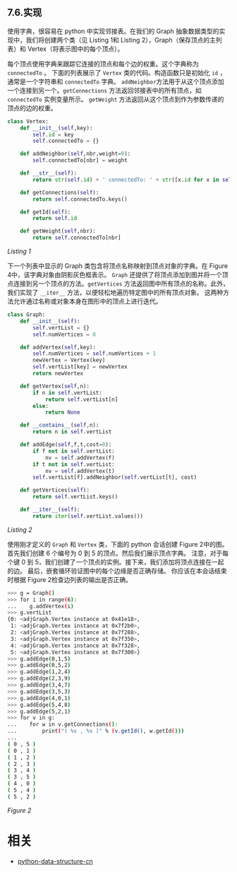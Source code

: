 
## 7.6.实现

使用字典，很容易在 python 中实现邻接表。在我们的 Graph 抽象数据类型的实现中，我们将创建两个类（见 Listing 1和 Listing 2），Graph（保存顶点的主列表）和 Vertex（将表示图中的每个顶点）。

每个顶点使用字典来跟踪它连接的顶点和每个边的权重。这个字典称为`connectedTo` 。 下面的列表展示了 `Vertex` 类的代码。构造函数只是初始化 `id` ，通常是一个字符串和 `connectedTo` 字典。 `addNeighbor`方法用于从这个顶点添加一个连接到另一个。`getConnections` 方法返回邻接表中的所有顶点，如 `connectedTo` 实例变量所示。 `getWeight` 方法返回从这个顶点到作为参数传递的顶点的边的权重。

```python
class Vertex:
    def __init__(self,key):
        self.id = key
        self.connectedTo = {}

    def addNeighbor(self,nbr,weight=0):
        self.connectedTo[nbr] = weight

    def __str__(self):
        return str(self.id) + ' connectedTo: ' + str([x.id for x in self.connectedTo])

    def getConnections(self):
        return self.connectedTo.keys()

    def getId(self):
        return self.id

    def getWeight(self,nbr):
        return self.connectedTo[nbr]
```

*Listing 1*

下一个列表中显示的 Graph 类包含将顶点名称映射到顶点对象的字典。在 Figure 4中，该字典对象由阴影灰色框表示。 `Graph` 还提供了将顶点添加到图并将一个顶点连接到另一个顶点的方法。`getVertices` 方法返回图中所有顶点的名称。此外，我们实现了 `__iter__` 方法，以便轻松地遍历特定图中的所有顶点对象。 这两种方法允许通过名称或对象本身在图形中的顶点上进行迭代。

```python
class Graph:
    def __init__(self):
        self.vertList = {}
        self.numVertices = 0

    def addVertex(self,key):
        self.numVertices = self.numVertices + 1
        newVertex = Vertex(key)
        self.vertList[key] = newVertex
        return newVertex

    def getVertex(self,n):
        if n in self.vertList:
            return self.vertList[n]
        else:
            return None

    def __contains__(self,n):
        return n in self.vertList

    def addEdge(self,f,t,cost=0):
        if f not in self.vertList:
            nv = self.addVertex(f)
        if t not in self.vertList:
            nv = self.addVertex(t)
        self.vertList[f].addNeighbor(self.vertList[t], cost)

    def getVertices(self):
        return self.vertList.keys()

    def __iter__(self):
        return iter(self.vertList.values())
```

*Listing 2*

使用刚才定义的 `Graph` 和 `Vertex` 类，下面的 python 会话创建 Figure 2中的图。首先我们创建 6 个编号为 0 到 5 的顶点。然后我们展示顶点字典。 注意，对于每个键 0 到 5，我们创建了一个顶点的实例。接下来，我们添加将顶点连接在一起的边。 最后，嵌套循环验证图中的每个边缘是否正确存储。 你应该在本会话结束时根据 Figure 2检查边列表的输出是否正确。

```bash
>>> g = Graph()
>>> for i in range(6):
...    g.addVertex(i)
>>> g.vertList
{0: <adjGraph.Vertex instance at 0x41e18>,
 1: <adjGraph.Vertex instance at 0x7f2b0>,
 2: <adjGraph.Vertex instance at 0x7f288>,
 3: <adjGraph.Vertex instance at 0x7f350>,
 4: <adjGraph.Vertex instance at 0x7f328>,
 5: <adjGraph.Vertex instance at 0x7f300>}
>>> g.addEdge(0,1,5)
>>> g.addEdge(0,5,2)
>>> g.addEdge(1,2,4)
>>> g.addEdge(2,3,9)
>>> g.addEdge(3,4,7)
>>> g.addEdge(3,5,3)
>>> g.addEdge(4,0,1)
>>> g.addEdge(5,4,8)
>>> g.addEdge(5,2,1)
>>> for v in g:
...    for w in v.getConnections():
...        print("( %s , %s )" % (v.getId(), w.getId()))
...
( 0 , 5 )
( 0 , 1 )
( 1 , 2 )
( 2 , 3 )
( 3 , 4 )
( 3 , 5 )
( 4 , 0 )
( 5 , 4 )
( 5 , 2 )
```

*Figure 2*




# 相关

- [python-data-structure-cn](https://github.com/facert/python-data-structure-cn)
